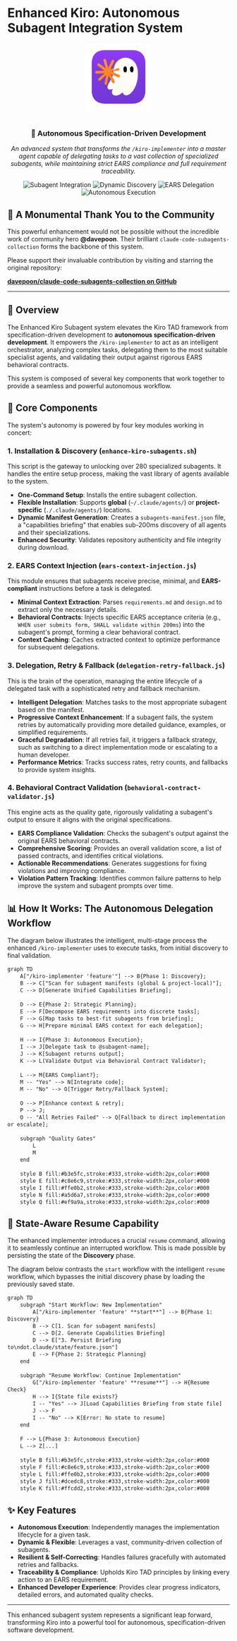 # Enhanced Kiro: Autonomous Subagent Integration System

<div align="center">
    <img src="./ICON.png" alt="Kiro Style TAD Framework Icon" width="150" height="150">
    <br><br>
    <h3>🤖 Autonomous Specification-Driven Development</h3>
    <p><em>An advanced system that transforms the <code>/kiro-implementer</code> into a master agent capable of delegating tasks to a vast collection of specialized subagents, while maintaining strict EARS compliance and full requirement traceability.</em></p>
    
![Subagent Integration](https://img.shields.io/badge/Subagent-Integration-blueviolet)
![Dynamic Discovery](https://img.shields.io/badge/Dynamic-Discovery-informational)
![EARS Delegation](https://img.shields.io/badge/EARS-Delegation-brightgreen)
![Autonomous Execution](https://img.shields.io/badge/Autonomous-Execution-orange)

</div>

## 🙏 A Monumental Thank You to the Community

This powerful enhancement would not be possible without the incredible work of community hero **@davepoon**. Their brilliant `claude-code-subagents-collection` forms the backbone of this system.

Please support their invaluable contribution by visiting and starring the original repository:

[**davepoon/claude-code-subagents-collection on GitHub**](https://github.com/davepoon/claude-code-subagents-collection)

---

## 🎯 Overview

The Enhanced Kiro Subagent system elevates the Kiro TAD framework from specification-driven development to **autonomous specification-driven development**. It empowers the `/kiro-implementer` to act as an intelligent orchestrator, analyzing complex tasks, delegating them to the most suitable specialist agents, and validating their output against rigorous EARS behavioral contracts.

This system is composed of several key components that work together to provide a seamless and powerful autonomous workflow.

## 🚀 Core Components

The system's autonomy is powered by four key modules working in concert:

### 1. **Installation & Discovery (`enhance-kiro-subagents.sh`)**
This script is the gateway to unlocking over 280 specialized subagents. It handles the entire setup process, making the vast library of agents available to the system.
-   **One-Command Setup**: Installs the entire subagent collection.
-   **Flexible Installation**: Supports **global** (`~/.claude/agents/`) or **project-specific** (`./.claude/agents/`) locations.
-   **Dynamic Manifest Generation**: Creates a `subagents-manifest.json` file, a "capabilities briefing" that enables sub-200ms discovery of all agents and their specializations.
-   **Enhanced Security**: Validates repository authenticity and file integrity during download.

### 2. **EARS Context Injection (`ears-context-injection.js`)**
This module ensures that subagents receive precise, minimal, and **EARS-compliant** instructions before a task is delegated.
-   **Minimal Context Extraction**: Parses `requirements.md` and `design.md` to extract only the necessary details.
-   **Behavioral Contracts**: Injects specific EARS acceptance criteria (e.g., `WHEN user submits form, SHALL validate within 200ms`) into the subagent's prompt, forming a clear behavioral contract.
-   **Context Caching**: Caches extracted context to optimize performance for subsequent delegations.

### 3. **Delegation, Retry & Fallback (`delegation-retry-fallback.js`)**
This is the brain of the operation, managing the entire lifecycle of a delegated task with a sophisticated retry and fallback mechanism.
-   **Intelligent Delegation**: Matches tasks to the most appropriate subagent based on the manifest.
-   **Progressive Context Enhancement**: If a subagent fails, the system retries by automatically providing more detailed guidance, examples, or simplified requirements.
-   **Graceful Degradation**: If all retries fail, it triggers a fallback strategy, such as switching to a direct implementation mode or escalating to a human developer.
-   **Performance Metrics**: Tracks success rates, retry counts, and fallbacks to provide system insights.

### 4. **Behavioral Contract Validation (`behavioral-contract-validator.js`)**
This engine acts as the quality gate, rigorously validating a subagent's output to ensure it aligns with the original specifications.
-   **EARS Compliance Validation**: Checks the subagent's output against the original EARS behavioral contracts.
-   **Comprehensive Scoring**: Provides an overall validation score, a list of passed contracts, and identifies critical violations.
-   **Actionable Recommendations**: Generates suggestions for fixing violations and improving compliance.
-   **Violation Pattern Tracking**: Identifies common failure patterns to help improve the system and subagent prompts over time.

## 📊 How It Works: The Autonomous Delegation Workflow

The diagram below illustrates the intelligent, multi-stage process the enhanced `/kiro-implementer` uses to execute tasks, from initial discovery to final validation.

```mermaid
graph TD
    A["/kiro-implementer 'feature'"] --> B{Phase 1: Discovery};
    B --> C["Scan for subagent manifests (global & project-local)"];
    C --> D[Generate Unified Capabilities Briefing];
    
    D --> E{Phase 2: Strategic Planning};
    E --> F[Decompose EARS requirements into discrete tasks];
    F --> G[Map tasks to best-fit subagents from briefing];
    G --> H[Prepare minimal EARS context for each delegation];
    
    H --> I{Phase 3: Autonomous Execution};
    I --> J[Delegate task to @subagent-name];
    J --> K[Subagent returns output];
    K --> L(Validate Output via Behavioral Contract Validator);
    
    L --> M{EARS Compliant?};
    M -- "Yes" --> N[Integrate code];
    M -- "No" --> O[Trigger Retry/Fallback System];
    
    O --> P[Enhance context & retry];
    P --> J;
    O -- "All Retries Failed" --> Q[Fallback to direct implementation or escalate];
    
    subgraph "Quality Gates"
        L
        M
    end

    style B fill:#b3e5fc,stroke:#333,stroke-width:2px,color:#000
    style E fill:#c8e6c9,stroke:#333,stroke-width:2px,color:#000
    style I fill:#ffe0b2,stroke:#333,stroke-width:2px,color:#000
    style N fill:#a5d6a7,stroke:#333,stroke-width:2px,color:#000
    style Q fill:#ef9a9a,stroke:#333,stroke-width:2px,color:#000
```

## 🔄 State-Aware Resume Capability

The enhanced implementer introduces a crucial `resume` command, allowing it to seamlessly continue an interrupted workflow. This is made possible by persisting the state of the **Discovery** phase.

The diagram below contrasts the `start` workflow with the intelligent `resume` workflow, which bypasses the initial discovery phase by loading the previously saved state.

```mermaid
graph TD
    subgraph "Start Workflow: New Implementation"
        A["/kiro-implementer 'feature' **start**"] --> B{Phase 1: Discovery}
        B --> C[1. Scan for subagent manifests]
        C --> D[2. Generate Capabilities Briefing]
        D --> E["3. Persist Briefing to\ndot.claude/state/feature.json"]
        E --> F{Phase 2: Strategic Planning}
    end

    subgraph "Resume Workflow: Continue Implementation"
        G["/kiro-implementer 'feature' **resume**"] --> H{Resume Check}
        H --> I{State file exists?}
        I -- "Yes" --> J[Load Capabilities Briefing from state file]
        J --> F
        I -- "No" --> K[Error: No state to resume]
    end

    F --> L{Phase 3: Autonomous Execution}
    L --> Z[...]

    style B fill:#b3e5fc,stroke:#333,stroke-width:2px,color:#000
    style F fill:#c8e6c9,stroke:#333,stroke-width:2px,color:#000
    style L fill:#ffe0b2,stroke:#333,stroke-width:2px,color:#000
    style J fill:#dcedc8,stroke:#333,stroke-width:2px,color:#000
    style K fill:#ffcdd2,stroke:#333,stroke-width:2px,color:#000
```

## ✨ Key Features

-   **Autonomous Execution**: Independently manages the implementation lifecycle for a given task.
-   **Dynamic & Flexible**: Leverages a vast, community-driven collection of subagents.
-   **Resilient & Self-Correcting**: Handles failures gracefully with automated retries and fallbacks.
-   **Traceability & Compliance**: Upholds Kiro TAD principles by linking every action to an EARS requirement.
-   **Enhanced Developer Experience**: Provides clear progress indicators, detailed errors, and automated quality checks.

---

This enhanced subagent system represents a significant leap forward, transforming Kiro into a powerful tool for autonomous, specification-driven software development.